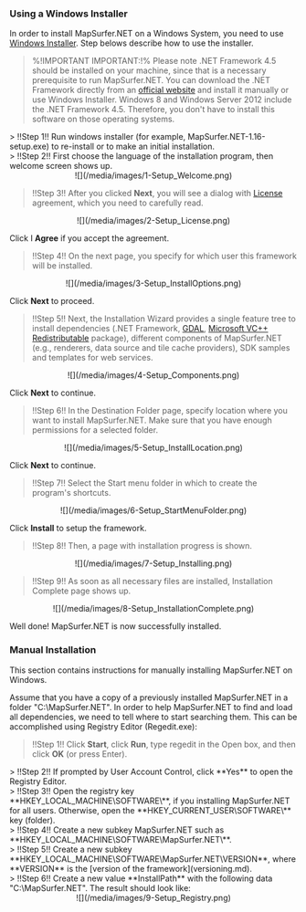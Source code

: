### Using a Windows Installer ###

In order to install MapSurfer.NET on a Windows System, you need to use [Windows Installer](http://mapsurfernet.com/downloads#tab-win). Step belows describe how to use the installer.

> %!IMPORTANT IMPORTANT:!% Please note .NET Framework 4.5 should be installed on your machine, since that is a necessary prerequisite to run MapSurfer.NET. You can download the .NET Framework directly from an [official website](http://www.microsoft.com/en-us/download/details.aspx?id=30653) and install it manually or use Windows Installer.
Windows 8 and Windows Server 2012 include the .NET Framework 4.5. Therefore, you don't have to install this software on those operating systems. 

<center></center>
> !!Step 1!! Run windows installer (for example, MapSurfer.NET-1.16-setup.exe) to re-install or to make an initial installation.

<center></center>
> !!Step 2!! First choose the language of the installation program, then welcome screen shows up.

<center>![](/media/images/1-Setup_Welcome.png)</center>

> !!Step 3!! After you clicked **Next**, you will see a dialog with [License](/license.md) agreement, which you need to carefully read. 

<center>![](/media/images/2-Setup_License.png)</center>

Click I **Agree** if you accept the agreement.

> !!Step 4!! On the next page, you specify for which user this framework will be installed. 

<center>![](/media/images/3-Setup_InstallOptions.png)</center>

Click **Next** to proceed.

> !!Step 5!! Next, the Installation Wizard provides a single feature tree to install dependencies (.NET Framework, [GDAL](http://www.gdal.org/), [Microsoft VC++ Redistributable](http://www.microsoft.com/en-us/download/details.aspx?id=30679) package), different components of MapSurfer.NET (e.g., renderers, data source and tile cache providers), SDK samples and templates for web services. 

<center>![](/media/images/4-Setup_Components.png)</center>

Click **Next** to continue.

> !!Step 6!! In the Destination Folder page, specify location where you want to install MapSurfer.NET. Make sure that you have enough permissions for a selected folder.

<center>![](/media/images/5-Setup_InstallLocation.png)</center>

Click **Next** to continue.

> !!Step 7!! Select the Start menu folder in which to create the program's shortcuts. 

<center>![](/media/images/6-Setup_StartMenuFolder.png)</center>

Click **Install** to setup the framework.

> !!Step 8!! Then, a page with installation progress is shown.

<center>![](/media/images/7-Setup_Installing.png)</center>

> !!Step 9!! As soon as all necessary files are installed, Installation Complete page shows up. 

<center>![](/media/images/8-Setup_InstallationComplete.png)</center>

Well done! MapSurfer.NET is now successfully installed.


### Manual Installation ###

This section contains instructions for manually installing MapSurfer.NET on Windows.

Assume that you have a copy of a previously installed MapSurfer.NET in a folder "C:\MapSurfer.NET". In order to help MapSurfer.NET to find and load all dependencies, we need to tell where to start searching them. This can be accomplished using Registry Editor (Regedit.exe):

> !!Step 1!! Click **Start**, click **Run**, type regedit in the Open box, and then click **OK** (or press Enter).
 
<center></center>
> !!Step 2!! If prompted by User Account Control, click **Yes** to open the Registry Editor. 

<center></center>
> !!Step 3!! Open the registry key **HKEY_LOCAL_MACHINE\SOFTWARE\**, if you installing MapSurfer.NET for all users. Otherwise, open the **HKEY_CURRENT_USER\SOFTWARE\** key (folder).

<center></center>
> !!Step 4!! Create a new subkey MapSurfer.NET such as **HKEY_LOCAL_MACHINE\SOFTWARE\MapSurfer.NET\**. 

<center></center>
> !!Step 5!! Create a new subkey **HKEY_LOCAL_MACHINE\SOFTWARE\MapSurfer.NET\VERSION**, where **VERSION** is the [version of the framework](versioning.md).
 
<center></center>
> !!Step 6!! Create a new value **InstallPath** with the following data "C:\MapSurfer.NET". The result should look like:

<center>![](/media/images/9-Setup_Registry.png)</center>

 
